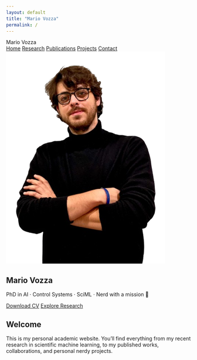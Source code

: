 ```yaml
---
layout: default
title: "Mario Vozza"
permalink: /
---
```


<!-- NAVIGATION -->
<nav class="bg-white shadow mb-8">
  <div class="max-w-5xl mx-auto px-4 py-4 flex justify-between items-center">
    <div class="text-xl font-bold text-green-900">Mario Vozza</div>
    <div class="space-x-6 text-green-900">
      <a href="/" class="hover:underline">Home</a>
      <a href="/research/" class="hover:underline">Research</a>
      <a href="/publications/" class="hover:underline">Publications</a>
      <a href="/projects/" class="hover:underline">Projects</a>
      <a href="/contacts/" class="hover:underline">Contact</a>
    </div>
  </div>
</nav>

<!-- HERO -->
<section class="max-w-4xl mx-auto text-center px-4 py-10">
  <img src="/assets/images/photo.png" alt="Mario Vozza" class="w-32 h-32 rounded-full mx-auto border-2 border-green-900 shadow-md mb-4" />
  <h1 class="text-4xl font-extrabold text-green-900">Mario Vozza</h1>
  <p class="text-lg text-gray-700 mt-2">PhD in AI · Control Systems · SciML · Nerd with a mission 🚀</p>

  <div class="mt-6 space-x-4">
    <a href="/cv.pdf" class="bg-green-900 text-white px-5 py-2 rounded hover:bg-green-800">Download CV</a>
    <a href="/research/" class="border border-green-900 text-green-900 px-5 py-2 rounded hover:bg-green-100">Explore Research</a>
  </div>
</section>

<!-- WELCOME -->
<section class="mt-12 max-w-3xl mx-auto text-gray-800 px-4">
  <h2 class="text-2xl font-semibold text-green-900 mb-3">Welcome</h2>
  <p>
    This is my personal academic website. You’ll find everything from my recent research in scientific machine learning,
    to my published works, collaborations, and personal nerdy projects.
  </p>
</section>
